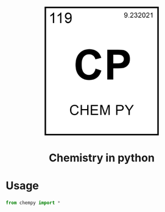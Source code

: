 <p align="center" style="background=#333">
    <img src="https://github.com/TechPenguineer/chem.py/blob/main/public/logo.png" width="300px">
    <h1 align="center">Chemistry in python</h1>
</p>

# Usage

```py
from chempy import *
```
